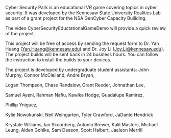 Cyber Security Park is an educational VR game covering topics in cyber security. It was developed by the Kennesaw State University Realities Lab as part of a grant project for the NSA GenCyber Capacity Builiding. 

The video CyberSecurityEductationalGameDemo will provide a quick review of the project.

This project will be free of access by sending the request form to Dr. Yan Huang (Yan.Huang@kennesaw.edu) and Dr. Joy Li (Joy.Li@kennesaw.edu). The project builds will be sent back in 24 business hours. You can follow the instruction to install the builds to your devices.

The project is developed by undergraduate student assistants:
John Murphy, Connor McClelland, Andre Bryan,

Logan Thompson, Chase Randalow, Grant Reeder, Johnathan Lee,

Samuel Ayeni, Rahman Nafiu, Kawika Hodge, Guadalupe Ramirez, 

Phillip Yniguez, 

Kylie Nowokunski, Neil Weingarten, Tyler Crawford, JaDante Hendrick

Krystale Williams, Ian Skoonberg, Antonio Brewer, Kalil Masters, Michael Leung, Aiden Gohlke, Sam Deason, Scott Halbert, Jaeleon Merrill

